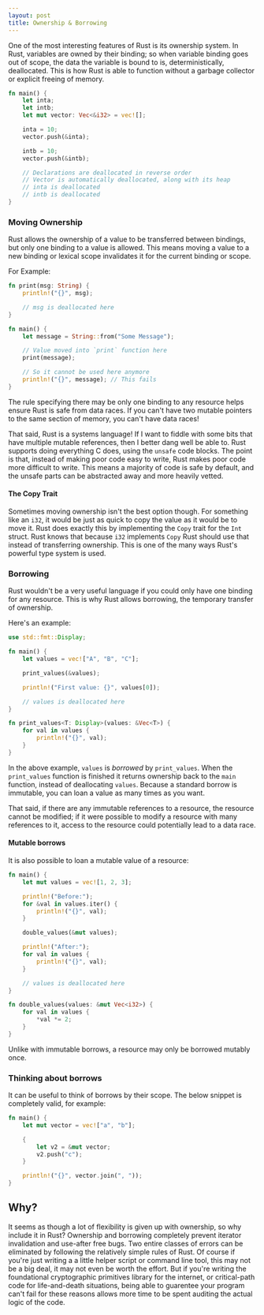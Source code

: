 ```yaml
---
layout: post
title: Ownership & Borrowing
---
```


One of the most interesting features of Rust is its ownership system.  In Rust, variables are owned by their binding; so when variable binding goes out of scope, the data the variable is bound to is, deterministically, deallocated.  This is how Rust is able to function without a garbage collector or explicit freeing of memory.

<!--more-->

```rust
fn main() {
    let inta;
    let intb;
    let mut vector: Vec<&i32> = vec![];

    inta = 10;
    vector.push(&inta);

    intb = 10;
    vector.push(&intb);

    // Declarations are deallocated in reverse order
    // Vector is automatically deallocated, along with its heap
    // inta is deallocated
    // intb is deallocated
}
```

### Moving Ownership

Rust allows the ownership of a value to be transferred between bindings, but only one binding to a value is allowed.  This means moving a value to a new binding or lexical scope invalidates it for the current binding or scope.

For Example:
```rust
fn print(msg: String) {
    println!("{}", msg);

    // msg is deallocated here
}

fn main() {
    let message = String::from("Some Message");

    // Value moved into `print` function here
    print(message);

    // So it cannot be used here anymore
    println!("{}", message); // This fails
}
```

The rule specifying there may be only one binding to any resource helps ensure Rust is safe from data races.  If you can't have two mutable pointers to the same section of memory, you can't have data races!

That said, Rust is a systems language!  If I want to fiddle with some bits that have multiple mutable references, then I better dang well be able to.  Rust supports doing everything C does, using the `unsafe` code blocks.  The point is that, instead of making poor code easy to write, Rust makes poor code more difficult to write.  This means a majority of code is safe by default, and the unsafe parts can be abstracted away and more heavily vetted.

#### The Copy Trait

Sometimes moving ownership isn't the best option though.  For something like an `i32`, it would be just as quick to copy the value as it would be to move it.  Rust does exactly this by implementing the `Copy` trait for the `Int` struct.  Rust knows that because `i32` implements `Copy` Rust should use that instead of transferring ownership.  This is one of the many ways Rust's powerful type system is used.

### Borrowing

Rust wouldn't be a very useful language if you could only have one binding for any resource.  This is why Rust allows borrowing, the temporary transfer of ownership.

Here's an example:

```rust
use std::fmt::Display;

fn main() {
    let values = vec!["A", "B", "C"];

    print_values(&values);

    println!("First value: {}", values[0]);

    // values is deallocated here
}

fn print_values<T: Display>(values: &Vec<T>) {
    for val in values {
        println!("{}", val);
    }
}
```

In the above example, `values` is *borrowed* by `print_values`.  When the `print_values` function is finished it returns ownership back to the `main` function, instead of deallocating `values`.  Because a standard borrow is immutable, you can loan a value as many times as you want.

That said, if there are any immutable references to a resource, the resource cannot be modified; if it were possible to modify a resource with many references to it, access to the resource could potentially lead to a data race.

#### Mutable borrows

It is also possible to loan a mutable value of a resource:

```rust
fn main() {
    let mut values = vec![1, 2, 3];

    println!("Before:");
    for &val in values.iter() {
        println!("{}", val);
    }

    double_values(&mut values);

    println!("After:");
    for val in values {
        println!("{}", val);
    }

    // values is deallocated here
}

fn double_values(values: &mut Vec<i32>) {
    for val in values {
        *val *= 2;
    }
}
```

Unlike with immutable borrows, a resource may only be borrowed mutably once.

### Thinking about borrows

It can be useful to think of borrows by their scope.  The below snippet is completely valid, for example:

```rust
fn main() {
    let mut vector = vec!["a", "b"];

    {
        let v2 = &mut vector;
        v2.push("c");
    }

    println!("{}", vector.join(", "));
}
```

## Why?

It seems as though a lot of flexibility is given up with ownership, so why include it in Rust?  Ownership and borrowing completely prevent iterator invalidation and use-after free bugs.  Two entire classes of errors can be eliminated by following the relatively simple rules of Rust.  Of course if you're just writing a a little helper script or command line tool, this may not be a big deal, it may not even be worth the effort.  But if you're writing the foundational cryptographic primitives library for the internet, or critical-path code for life-and-death situations, being able to guarentee your program can't fail for these reasons allows more time to be spent auditing the actual logic of the code.
